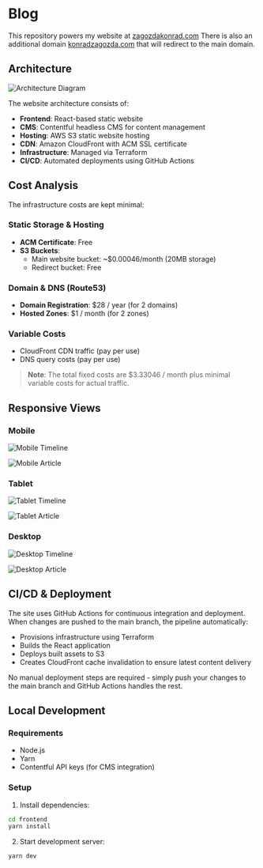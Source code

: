 # Blog

This repository powers my website at [zagozdakonrad.com](https://zagozdakonrad.com) There is also an additional domain [konradzagozda.com](https://konradzagozda.com) that will redirect to the main domain.

## Architecture

![Architecture Diagram](docs/images/architecture.png)

The website architecture consists of:

- **Frontend**: React-based static website
- **CMS**: Contentful headless CMS for content management
- **Hosting**: AWS S3 static website hosting
- **CDN**: Amazon CloudFront with ACM SSL certificate
- **Infrastructure**: Managed via Terraform
- **CI/CD**: Automated deployments using GitHub Actions

## Cost Analysis

The infrastructure costs are kept minimal:

### Static Storage & Hosting

- **ACM Certificate**: Free
- **S3 Buckets**:
  - Main website bucket: ~$0.00046/month (20MB storage)
  - Redirect bucket: Free

### Domain & DNS (Route53)

- **Domain Registration**: $28 / year (for 2 domains)
- **Hosted Zones**: $1 / month (for 2 zones)

### Variable Costs

- CloudFront CDN traffic (pay per use)
- DNS query costs (pay per use)

> **Note**: The total fixed costs are $3.33046 / month plus minimal variable costs for actual traffic.

## Responsive Views

### Mobile

![Mobile Timeline](docs/images/mobile_timeline.png)

![Mobile Article](docs/images/mobile_article.png)

### Tablet

![Tablet Timeline](docs/images/tablet_timeline.png)

![Tablet Article](docs/images/tablet_article.png)

### Desktop

![Desktop Timeline](docs/images/desktop_timeline.png)

![Desktop Article](docs/images/desktop_article.png)

## CI/CD & Deployment

The site uses GitHub Actions for continuous integration and deployment. When changes are pushed to the main branch, the pipeline automatically:

- Provisions infrastructure using Terraform
- Builds the React application
- Deploys built assets to S3
- Creates CloudFront cache invalidation to ensure latest content delivery

No manual deployment steps are required - simply push your changes to the main branch and GitHub Actions handles the rest.

## Local Development

### Requirements

- Node.js
- Yarn
- Contentful API keys (for CMS integration)

### Setup

1. Install dependencies:

```bash
cd frontend
yarn install
```

2. Start development server:

```bash
yarn dev
```
